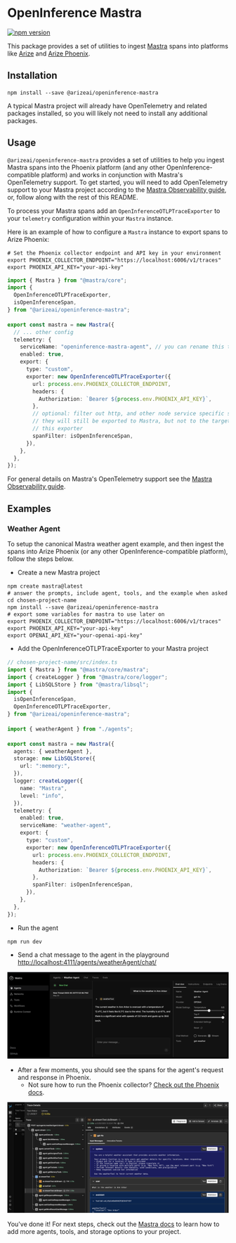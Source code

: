 # OpenInference Mastra

[![npm version](https://badge.fury.io/js/@arizeai%2Fopeninference-mastra.svg)](https://badge.fury.io/js/@arizeai%2Fopeninference-mastra)

This package provides a set of utilities to ingest [Mastra](https://github.com/mastra-ai/mastra) spans into platforms like [Arize](https://arize.com/) and [Arize Phoenix](https://phoenix.arize.com/).

## Installation

```shell
npm install --save @arizeai/openinference-mastra
```

A typical Mastra project will already have OpenTelemetry and related packages installed, so you will likely not need to install any additional packages.

## Usage

`@arizeai/openinference-mastra` provides a set of utilities to help you ingest Mastra spans into the Phoenix platform (and any other OpenInference-compatible platform) and works in conjunction with Mastra's OpenTelemetry support. To get started, you will need to add OpenTelemetry support to your Mastra project according to the [Mastra Observability guide](https://mastra.ai/en/reference/observability/providers), or, follow along with the rest of this README.

To process your Mastra spans add an `OpenInferenceOTLPTraceExporter` to your `telemetry` configuration within your `Mastra` instance.

Here is an example of how to configure a `Mastra` instance to export spans to Arize Phoenix:

```shell
# Set the Phoenix collector endpoint and API key in your environment
export PHOENIX_COLLECTOR_ENDPOINT="https://localhost:6006/v1/traces"
export PHOENIX_API_KEY="your-api-key"
```

```typescript
import { Mastra } from "@mastra/core";
import {
  OpenInferenceOTLPTraceExporter,
  isOpenInferenceSpan,
} from "@arizeai/openinference-mastra";

export const mastra = new Mastra({
  // ... other config
  telemetry: {
    serviceName: "openinference-mastra-agent", // you can rename this to whatever you want to appear in the Phoenix UI
    enabled: true,
    export: {
      type: "custom",
      exporter: new OpenInferenceOTLPTraceExporter({
        url: process.env.PHOENIX_COLLECTOR_ENDPOINT,
        headers: {
          Authorization: `Bearer ${process.env.PHOENIX_API_KEY}`,
        },
        // optional: filter out http, and other node service specific spans
        // they will still be exported to Mastra, but not to the target of
        // this exporter
        spanFilter: isOpenInferenceSpan,
      }),
    },
  },
});
```

For general details on Mastra's OpenTelemetry support see the [Mastra Observability guide](https://mastra.ai/en/docs/observability/tracing).

## Examples

### Weather Agent

To setup the canonical Mastra weather agent example, and then ingest the spans into Arize Phoenix (or any other OpenInference-compatible platform), follow the steps below.

- Create a new Mastra project

```shell
npm create mastra@latest
# answer the prompts, include agent, tools, and the example when asked
cd chosen-project-name
npm install --save @arizeai/openinference-mastra
# export some variables for mastra to use later on
export PHOENIX_COLLECTOR_ENDPOINT="https://localhost:6006/v1/traces"
export PHOENIX_API_KEY="your-api-key"
export OPENAI_API_KEY="your-openai-api-key"
```

- Add the OpenInferenceOTLPTraceExporter to your Mastra project

```typescript
// chosen-project-name/src/index.ts
import { Mastra } from "@mastra/core/mastra";
import { createLogger } from "@mastra/core/logger";
import { LibSQLStore } from "@mastra/libsql";
import {
  isOpenInferenceSpan,
  OpenInferenceOTLPTraceExporter,
} from "@arizeai/openinference-mastra";

import { weatherAgent } from "./agents";

export const mastra = new Mastra({
  agents: { weatherAgent },
  storage: new LibSQLStore({
    url: ":memory:",
  }),
  logger: createLogger({
    name: "Mastra",
    level: "info",
  }),
  telemetry: {
    enabled: true,
    serviceName: "weather-agent",
    export: {
      type: "custom",
      exporter: new OpenInferenceOTLPTraceExporter({
        url: process.env.PHOENIX_COLLECTOR_ENDPOINT,
        headers: {
          Authorization: `Bearer ${process.env.PHOENIX_API_KEY}`,
        },
        spanFilter: isOpenInferenceSpan,
      }),
    },
  },
});
```

- Run the agent

```shell
npm run dev
```

- Send a chat message to the agent in the playground [http://localhost:4111/agents/weatherAgent/chat/](http://localhost:4111/agents/weatherAgent/chat/)

![weather agent chat](./docs/mastra-weather-agent.png)

- After a few moments, you should see the spans for the agent's request and response in Phoenix.
  - Not sure how to run the Phoenix collector? [Check out the Phoenix docs](https://docs.arize.com/phoenix/self-hosting/deployment-options/docker#docker).

![weather agent spans](./docs/mastra-weather-agent-spans.png)

You've done it! For next steps, check out the [Mastra docs](https://mastra.ai/en/docs) to learn how to add more agents, tools, and storage options to your project.
